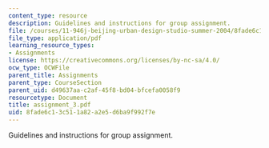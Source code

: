 ```yaml
---
content_type: resource
description: Guidelines and instructions for group assignment.
file: /courses/11-946j-beijing-urban-design-studio-summer-2004/8fade6c13c511a82a2e5d6ba9f992f7e_assignment_3.pdf
file_type: application/pdf
learning_resource_types:
- Assignments
license: https://creativecommons.org/licenses/by-nc-sa/4.0/
ocw_type: OCWFile
parent_title: Assignments
parent_type: CourseSection
parent_uid: d49637aa-c2af-45f8-bd04-bfcefa0058f9
resourcetype: Document
title: assignment_3.pdf
uid: 8fade6c1-3c51-1a82-a2e5-d6ba9f992f7e
---
```

Guidelines and instructions for group assignment.